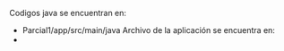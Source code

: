 Codigos java se encuentran en:
- Parcial1/app/src/main/java
Archivo de la aplicación se encuentra en:
- 
